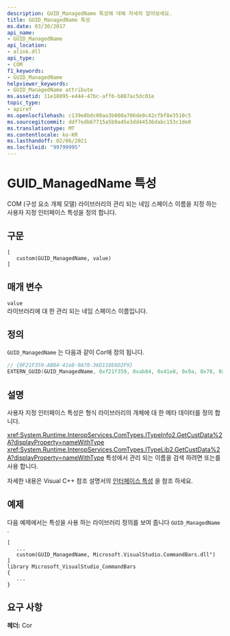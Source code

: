 ```yaml
---
description: GUID_ManagedName 특성에 대해 자세히 알아보세요.
title: GUID_ManagedName 특성
ms.date: 03/30/2017
api_name:
- GUID_ManagedName
api_location:
- alink.dll
api_type:
- COM
f1_keywords:
- GUID_ManagedName
helpviewer_keywords:
- GUID_ManagedName attribute
ms.assetid: 11e18095-e444-47bc-aff6-b887ac5dc01e
topic_type:
- apiref
ms.openlocfilehash: c139e8bdc00aa3b008a706de0c42cfbf8e3510c5
ms.sourcegitcommit: ddf7edb67715a5b9a45e3dd44536dabc153c1de0
ms.translationtype: MT
ms.contentlocale: ko-KR
ms.lasthandoff: 02/06/2021
ms.locfileid: "99799995"
---
```

# <a name="guid_managedname-attribute"></a>GUID_ManagedName 특성

COM (구성 요소 개체 모델) 라이브러리의 관리 되는 네임 스페이스 이름을 지정 하는 사용자 지정 인터페이스 특성을 정의 합니다.  
  
## <a name="syntax"></a>구문  
  
```idl
[  
   custom(GUID_ManagedName, value)  
]  
```  
  
## <a name="parameters"></a>매개 변수  

 `value`  
 라이브러리에 대 한 관리 되는 네임 스페이스 이름입니다.  
  
## <a name="definition"></a>정의  

 `GUID_ManagedName` 는 다음과 같이 Cor에 정의 됩니다.  
  
```cpp
// {0F21F359-AB84-41e8-9A78-36D110E6D2F9}  
EXTERN_GUID(GUID_ManagedName, 0xf21f359, 0xab84, 0x41e8, 0x9a, 0x78, 0x36, 0xd1, 0x10, 0xe6, 0xd2, 0xf9);  
```  
  
## <a name="remarks"></a>설명  

 사용자 지정 인터페이스 특성은 형식 라이브러리의 개체에 대 한 메타 데이터를 정의 합니다.  
  
 <xref:System.Runtime.InteropServices.ComTypes.ITypeInfo2.GetCustData%2A?displayProperty=nameWithType> <xref:System.Runtime.InteropServices.ComTypes.ITypeLib2.GetCustData%2A?displayProperty=nameWithType> 특성에서 관리 되는 이름을 검색 하려면 또는를 사용 합니다.  
  
 자세한 내용은 Visual C++ 참조 설명서의 [인터페이스 특성](/cpp/windows/attributes/interface-attributes) 을 참조 하세요.  
  
## <a name="example"></a>예제  

 다음 예제에서는 특성을 사용 하는 라이브러리 정의를 보여 줍니다 `GUID_ManagedName` .  
  
```idl
[  
   ...  
   custom(GUID_ManagedName, Microsoft.VisualStudio.CommandBars.dll")  
]  
library Microsoft_VisualStudio_CommandBars  
{  
   ...  
}  
```  
  
## <a name="requirements"></a>요구 사항  

 **헤더:** Cor
